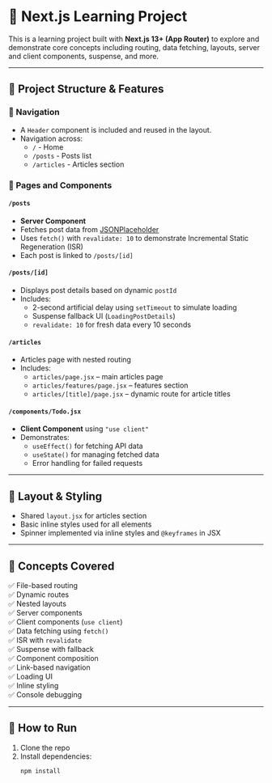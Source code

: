 # 🧠 Next.js Learning Project

This is a learning project built with **Next.js 13+ (App Router)** to explore and demonstrate core concepts including routing, data fetching, layouts, server and client components, suspense, and more.

---

## 📂 Project Structure & Features

### 🧭 Navigation
- A `Header` component is included and reused in the layout.
- Navigation across:
  - `/` - Home
  - `/posts` - Posts list
  - `/articles` - Articles section

### 📄 Pages and Components

#### `/posts`
- **Server Component**
- Fetches post data from [JSONPlaceholder](https://jsonplaceholder.typicode.com/)
- Uses `fetch()` with `revalidate: 10` to demonstrate Incremental Static Regeneration (ISR)
- Each post is linked to `/posts/[id]`

#### `/posts/[id]`
- Displays post details based on dynamic `postId`
- Includes:
  - 2-second artificial delay using `setTimeout` to simulate loading
  - Suspense fallback UI (`LoadingPostDetails`)
  - `revalidate: 10` for fresh data every 10 seconds

#### `/articles`
- Articles page with nested routing
- Includes:
  - `articles/page.jsx` – main articles page
  - `articles/features/page.jsx` – features section
  - `articles/[title]/page.jsx` – dynamic route for article titles

#### `/components/Todo.jsx`
- **Client Component** using `"use client"`
- Demonstrates:
  - `useEffect()` for fetching API data
  - `useState()` for managing fetched data
  - Error handling for failed requests

---

## 🧩 Layout & Styling

- Shared `layout.jsx` for articles section
- Basic inline styles used for all elements
- Spinner implemented via inline styles and `@keyframes` in JSX

---

## 🧪 Concepts Covered

✅ File-based routing  
✅ Dynamic routes  
✅ Nested layouts  
✅ Server components  
✅ Client components (`use client`)  
✅ Data fetching using `fetch()`  
✅ ISR with `revalidate`  
✅ Suspense with fallback  
✅ Component composition  
✅ Link-based navigation  
✅ Loading UI  
✅ Inline styling  
✅ Console debugging  

---

## 🚀 How to Run

1. Clone the repo  
2. Install dependencies:
   ```bash
   npm install
